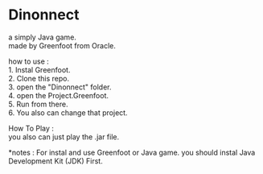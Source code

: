 # Dinonnect

a simply Java game.
<br/>made by Greenfoot from Oracle.

how to use : 
<br/>1. Instal Greenfoot.
<br/>2. Clone this repo. 
<br/>3. open the "Dinonnect" folder.
<br/>4. open the Project.Greenfoot.
<br/>5. Run from there.
<br/>6. You also can change that project.

How To Play : 
<br/>you also can just play the .jar file.

*notes : For instal and use Greenfoot or Java game. you should instal Java Development Kit (JDK) First.